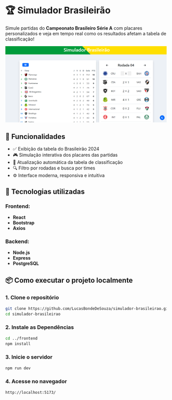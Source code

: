 # 🏆 Simulador Brasileirão

Simule partidas do **Campeonato Brasileiro Série A** com placares personalizados e veja em tempo real como os resultados afetam a tabela de classificação!

![screenshot](preview.png)

## 📌 Funcionalidades

- ✅ Exibição da tabela do Brasileirão 2024
- 🎮 Simulação interativa dos placares das partidas
- 🔄 Atualização automática da tabela de classificação
- 🔍 Filtro por rodadas e busca por times
- ⚙️ Interface moderna, responsiva e intuitiva

## 🚀 Tecnologias utilizadas

### Frontend:
- **React**
- **Bootstrap**
- **Axios**

### Backend:
- **Node.js**
- **Express**
- **PostgreSQL**


## 📦 Como executar o projeto localmente

### 1. Clone o repositório

```bash
git clone https://github.com/LucasBondeDeSouza/simulador-brasileirao.git
cd simulador-brasileirao
```

### 2. Instale as Dependências

```bash
cd ../frontend
npm install
```

### 3. Inicie o servidor

```bash
npm run dev
```

### 4. Acesse no navegador

```bash
http://localhost:5173/
```
